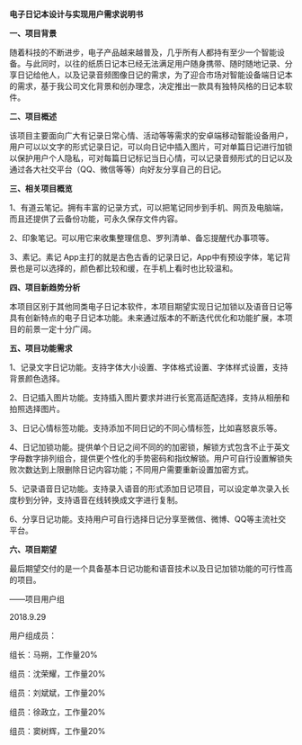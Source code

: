 **电子日记本设计与实现用户需求说明书**

**一、项目背景**

随着科技的不断进步，电子产品越来越普及，几乎所有人都持有至少一个智能设备。与此同时，以往的纸质日记本已经无法满足用户随身携带、随时随地记录、分享日记给他人，以及记录音频图像日记的需求，为了迎合市场对智能设备端日记本的需求，基于我公司文化背景和创办理念，决定推出一款具有独特风格的日记本软件。

**二、项目概述**

该项目主要面向广大有记录日常心情、活动等等需求的安卓端移动智能设备用户，用户可以以文字的形式记录日记，可以向日记中插入图片，可对单篇日记进行加锁以保护用户个人隐私，可对每篇日记标记当日心情，可以记录音频形式的日记以及通过各大社交平台（QQ、微信等等）向好友分享自己的日记。

**三、相关项目概览**

1、有道云笔记。拥有丰富的记录方式，可以把笔记同步到手机、网页及电脑端，而且还提供了云备份功能，可永久保存文件内容。

2、印象笔记。可以用它来收集整理信息、罗列清单、备忘提醒代办事项等。

3、素记。素记
App主打的就是古色古香的记录日记，App中有预设字体，笔记背景也是可以选择的，颜色都比较和缓，在手机上看时也比较温和。

**四、项目新趋势分析**

本项目区别于其他同类电子日记本软件，本项目期望实现日记加锁以及语音日记等具有创新特点的电子日记本功能。未来通过版本的不断迭代优化和功能扩展，本项目的前景一定十分广阔。

**五、项目功能需求**

1、记录文字日记功能。支持字体大小设置、字体格式设置、字体样式设置，支持背景颜色选择。

2、日记插入图片功能。支持插入图片要求并进行长宽高适配选择，支持从相册和拍照选择图片。

3、日记心情标签功能。支持添加不同日记的不同心情标签，比如喜怒哀乐等。

4、日记加锁功能。提供单个日记之间不同的的加密锁，解锁方式包含不止于英文字母数字排列组合，提供更个性化的手势密码和指纹解锁。用户可自行设置解锁失败次数达到上限删除日记内容功能；不同用户需要重新设置加密方式。

5、记录语音日记功能。支持录入语音的形式添加日记项目，可以设定单次录入长度秒到分钟，支持语音在线转换成文字进行复制。

6、分享日记功能。支持用户可自行选择日记分享至微信、微博、QQ等主流社交平台。

**六、项目期望**

最后期望交付的是一个具备基本日记功能和语音技术以及日记加锁功能的可行性高的项目。

——项目用户组

2018.9.29

用户组成员：

组长：马朔，工作量20%

组员：沈荣耀，工作量20%

组员：刘斌斌，工作量20%

组员：徐政立，工作量20%

组员：窦树辉，工作量20%
